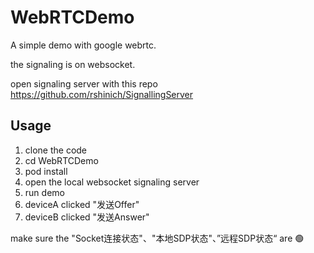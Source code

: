 # WebRTCDemo

A simple demo with google webrtc.

the signaling is on websocket. 

open signaling server with this repo https://github.com/rshinich/SignallingServer

## Usage

1. clone the code
2. cd WebRTCDemo
3. pod install
4. open the local websocket signaling server
5. run demo
6. deviceA clicked "发送Offer"
7. deviceB clicked "发送Answer"

make sure the "Socket连接状态"、"本地SDP状态"、”远程SDP状态“ are 🟢
